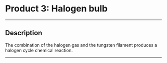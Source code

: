 # Product 3: Halogen bulb

---

## Description

The combination of the halogen gas and the tungsten filament produces a halogen cycle chemical reaction.

---
